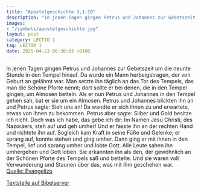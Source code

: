 ```yaml
---
title: "Apostelgeschichte 3,1-10"
description: "In jenen Tagen gingen Petrus und Johannes zur Gebetszeit um die neunte Stunde in den Tempel hinauf. Da wurde ein Mann herbeigetragen, der von Geburt an gelähmt war. Man setzte ihn täglich an das Tor des Tempels, das man die Schöne Pforte nennt; dort sollte er bei denen, die in de...."
images:
- "/symbols/apostelgeschichte.jpg"
layout: post
category: LECTIO 1
tag: LECTIO 1
date: 2025-04-23 06:30:03 +0100
---
```

In jenen Tagen gingen Petrus und Johannes zur Gebetszeit um die neunte Stunde in den Tempel hinauf.
Da wurde ein Mann herbeigetragen, der von Geburt an gelähmt war. Man setzte ihn täglich an das Tor des Tempels, das man die Schöne Pforte nennt; dort sollte er bei denen, die in den Tempel gingen, um Almosen betteln.<!--more-->
Als er nun Petrus und Johannes in den Tempel gehen sah, bat er sie um ein Almosen.
Petrus und Johannes blickten ihn an und Petrus sagte: Sieh uns an!
Da wandte er sich ihnen zu und erwartete, etwas von ihnen zu bekommen.
Petrus aber sagte: Silber und Gold besitze ich nicht. Doch was ich habe, das gebe ich dir: Im Namen Jesu Christi, des Nazoräers, steh auf und geh umher!
Und er fasste ihn an der rechten Hand und richtete ihn auf. Sogleich kam Kraft in seine Füße und Gelenke;
er sprang auf, konnte stehen und ging umher. Dann ging er mit ihnen in den Tempel, lief und sprang umher und lobte Gott.
Alle Leute sahen ihn umhergehen und Gott loben.
Sie erkannten ihn als den, der gewöhnlich an der Schönen Pforte des Tempels saß und bettelte. Und sie waren voll Verwunderung und Staunen über das, was mit ihm geschehen war.<br>
[Quelle: Evangelizo](https://evangeliumtagfuertag.org/DE/gospel)

[Textstelle auf Bibelserver](https://www.bibleserver.com/EU/Apostelgeschichte3,1-10)
